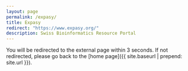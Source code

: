 ```yaml
---
layout: page
permalink: /expasy/
title: Expasy
redirect: "https://www.expasy.org/"
description: Swiss Bioinformatics Resource Portal
---
```


You will be redirected to the external page within 3 seconds. If not redirected, please go back to the [home page]({{ site.baseurl | prepend: site.url }}).

